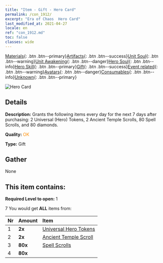 ```yaml
---
title: "Item - Gift - Hero Card"
permalink: /con_1912/
excerpt: "Era of Chaos  Hero Card"
last_modified_at: 2021-04-27
locale: en
ref: "con_1912.md"
toc: false
classes: wide
---
```

 [Materials](/Items/){: .btn .btn--primary}[Artifacts](/Items/Artifacts/){: .btn .btn--success}[Unit Soul](/Items/UnitSoul/){: .btn .btn--warning}[Unit Awakening](/Items/UnitAwakening/){: .btn .btn--danger}[Hero Soul](/Items/HeroSoul/){: .btn .btn--info}[Hero Skill](/Items/HeroSkill/){: .btn .btn--primary}[Gift](/Items/Gift/){: .btn .btn--success}[Event related](/Items/Events/){: .btn .btn--warning}[Avatars](/Items/Avatars/){: .btn .btn--danger}[Consumables](/Items/Consumables/){: .btn .btn--info}[Unknown](/Items/Unknown/){: .btn .btn--primary}

 ![Hero Card](/images/t/i_907493.png)

## Details
 **Description:** Grants the following items every day for the next 7 days after purchasing: 2 Universal (Hero) Tokens, 2 Ancient Temple Scrolls, 80 Spell Scrolls, and 80 diamonds.

 **Quality:** <span style="color: #FF8C00">OK</span>

 **Type:** Gift

## Gather

  None

## This item contains:

 **Required Level to open:** 1

 7 You would get **ALL** items  from:

  | Nr | Amount |     Item    |
  |:---|:-------|:------------|
  | 1 |  **2x** | [Universal Hero Tokens](/Items/her_358/) |  | 
  | 2 |  **2x** | [Ancient Temple Scroll](/Items/con_697/) |  | 
  | 3 |  **80x** | [Spell Scrolls](/Items/con_694/) |  | 
  | 4 |  **80x** | <i class="fas fa-gem"/> |  | 
